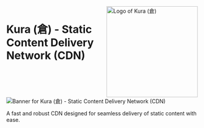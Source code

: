 <!-- markdownlint-disable MD033 MD041 -->

<img src="https://kura.pro/kura/images/logos/kura.svg" alt="Logo of Kura (倉)" width="240" height="240" align="right" />

<!-- markdownlint-enable MD033 MD041 -->

# Kura (倉) - Static Content Delivery Network (CDN)

![Banner for Kura (倉) - Static Content Delivery Network (CDN)][banner]

A fast and robust CDN designed for seamless delivery of static content with ease.

[banner]: https://kura.pro/kura/images/titles/title-kura.svg "Banner for Kura (倉) - Static Content Delivery Network (CDN)"
